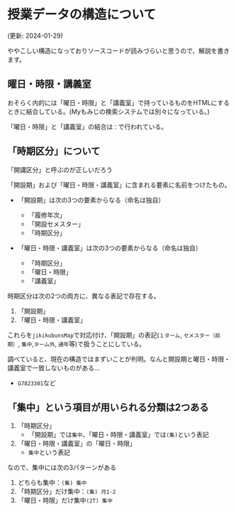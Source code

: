# 授業データの構造について
(更新: 2024-01-29)

ややこしい構造になっておりソースコードが読みづらいと思うので、解説を書きます。


## 曜日・時限・講義室
おそらく内的には「曜日・時限」と「講義室」で持っているものをHTMLにするときに結合している。(Myもみじの検索システムでは別々になっている。)

「曜日・時限」と「講義室」の結合は`：`で行われている。

## 「時期区分」について
「開講区分」と呼ぶのが正しいだろう

「開設期」および「曜日・時限・講義室」に含まれる要素に名前をつけたもの。

- 「開設期」は次の3つの要素からなる（命名は独自）
  - 「履修年次」
  - 「開設セメスター」
  - 「時期区分」

- 「曜日・時限・講義室」は次の3つの要素からなる（命名は独自）
  - 「時期区分」
  - 「曜日・時限」
  - 「講義室」

時期区分は次の2つの両方に、異なる表記で存在する。

1. 「開設期」
2. 「曜日・時限・講義室」

これらを`jikikubunsMap`で対応付け、「開設期」の表記(`１ターム`, `セメスター（前期）`, `集中`,`ターム外`, `通年`等)で扱うことにしている。

調べていると、現在の構造ではまずいことが判明。なんと開設期と曜日・時限・講義室で一致しないものがある...
- `G7823301`など


## 「集中」という項目が用いられる分類は2つある
1. 「時期区分」
    - 「開設期」では`集中`、「曜日・時限・講義室」では`(集)`という表記
3. 「曜日・時限・講義室」の「曜日・時限」
   - `集中`という表記

なので、集中には次の3パターンがある
1. どちらも集中：`(集) 集中`
2. 「時期区分」だけ集中：`(集) 月1-2`
3. 「曜日・時限」だけ集中`(2T) 集中`
